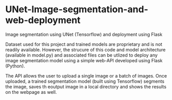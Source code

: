 # UNet-Image-segmentation-and-web-deployment
Image segmentation using UNet (Tensorflow) and deployment using Flask 

Dataset used for this project and trained models are proprietary and is not readily available. However, the strucure of this code and model architecture (available in model.py) and associated files can be utlized to deploy any image segmentation model using a simple web-API developed using Flask (Python).

The API allows the user to upload a single image or a batch of images. Once uploaded, a trained segmentation model (built using Tensorflow) segments the image, saves th eoutput image in a local directory and shows the results on the webpage as well.